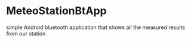 MeteoStationBtApp
=================

simple Android bluetooth application that shows all the measured results from our station
